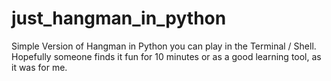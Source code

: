 # just_hangman_in_python
Simple Version of Hangman in Python you can play in the Terminal / Shell.  Hopefully someone finds it fun for 10 minutes or as a good learning tool, as it was for me.
